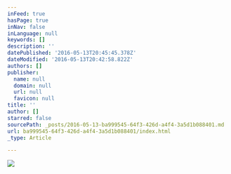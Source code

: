 ```yaml
---
inFeed: true
hasPage: true
inNav: false
inLanguage: null
keywords: []
description: ''
datePublished: '2016-05-13T20:45:45.378Z'
dateModified: '2016-05-13T20:42:58.822Z'
authors: []
publisher:
  name: null
  domain: null
  url: null
  favicon: null
title: ''
author: []
starred: false
sourcePath: _posts/2016-05-13-ba999545-64f3-426d-a4f4-3a5d1b088401.md
url: ba999545-64f3-426d-a4f4-3a5d1b088401/index.html
_type: Article

---
```

![](https://the-grid-user-content.s3-us-west-2.amazonaws.com/01488d60-162d-425c-850d-a131957b7cd3.jpg)